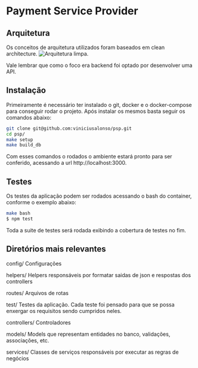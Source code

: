 # Payment Service Provider

## Arquitetura
Os conceitos de arquitetura utilizados foram baseados em clean architecture.
![Arquitetura limpa](https://blog.cleancoder.com/uncle-bob/images/2012-08-13-the-clean-architecture/CleanArchitecture.jpg "").

Vale lembrar que como o foco era backend foi optado por desenvolver uma API.

## Instalação

Primeiramente é necessário ter instalado o git, docker e o docker-compose para conseguir rodar o projeto.
Após instalar os mesmos basta seguir os comandos abaixo:
```sh
git clone git@github.com:viniciusalonso/psp.git
cd psp/
make setup
make build_db
```

Com esses comandos o rodados o ambiente estará pronto para ser conferido, acessando a url http://localhost:3000.

## Testes

Os testes da aplicação podem ser rodados acessando o bash do container, conforme o exemplo abaixo:

```sh
make bash
$ npm test
```

Toda a suite de testes será rodada exibindo a cobertura de testes no fim.

## Diretórios mais relevantes

config/
Configurações

helpers/
Helpers responsáveis por formatar saidas de json e respostas dos controllers

routes/
Arquivos de rotas

test/
Testes da aplicação. Cada teste foi pensado para que se possa enxergar os requisitos sendo cumpridos neles.

controllers/
Controladores

models/
Models que representam entidades no banco, validações, associações, etc.

services/
Classes de serviços responsáveis por executar as regras de negócios
